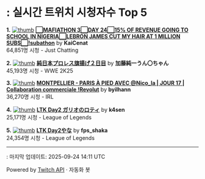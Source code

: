 # : 실시간 트위치 시청자수 Top 5

**1.** [![thumb](https://static-cdn.jtvnw.net/previews-ttv/live_user_kaicenat-320x180.jpg)](https://twitch.tv/KaiCenat)
**[⬜MAFIATHON 3⬜DAY 24⬜15% OF REVENUE GOING TO SCHOOL IN NIGERIA⬜LEBRON JAMES CUT MY HAIR AT 1 MILLION SUBS⬜!subathon](https://twitch.tv/KaiCenat)** by **KaiCenat**<br>64,851명 시청  - Just Chatting

**2.** [![thumb](https://static-cdn.jtvnw.net/previews-ttv/live_user_kato_junichi0817-320x180.jpg)](https://twitch.tv/加藤純一うん〇ちゃん)
**[純日本プロレス旗揚げ２日目](https://twitch.tv/加藤純一うん〇ちゃん)** by **加藤純一うん〇ちゃん**<br>45,193명 시청  - WWE 2K25

**3.** [![thumb](https://static-cdn.jtvnw.net/previews-ttv/live_user_byilhann-320x180.jpg)](https://twitch.tv/byilhann)
**[MONTPELLIER - PARIS À PIED AVEC @Nico_la | JOUR 17 | Collaboration commerciale !Revolut](https://twitch.tv/byilhann)** by **byilhann**<br>36,270명 시청  - IRL

**4.** [![thumb](https://static-cdn.jtvnw.net/previews-ttv/live_user_k4sen-320x180.jpg)](https://twitch.tv/k4sen)
**[LTK Day2 ガリオのロティ](https://twitch.tv/k4sen)** by **k4sen**<br>25,171명 시청  - League of Legends

**5.** [![thumb](https://static-cdn.jtvnw.net/previews-ttv/live_user_fps_shaka-320x180.jpg)](https://twitch.tv/fps_shaka)
**[LTK Day2やな](https://twitch.tv/fps_shaka)** by **fps_shaka**<br>24,354명 시청  - League of Legends


---
: 마지막 업데이트: 2025-09-24 14:11 UTC

Powered by [Twitch API](https://dev.twitch.tv/docs/api/reference) · 자동화 봇